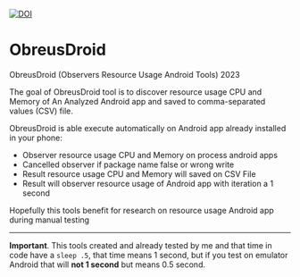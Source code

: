 [![DOI](https://zenodo.org/badge/DOI/10.5281/zenodo.7665495.svg)](https://doi.org/10.5281/zenodo.7665495)

# ObreusDroid
ObreusDroid (Observers Resource Usage Android Tools) 2023

The goal of ObreusDroid tool is to discover resource usage CPU and Memory of An Analyzed Android app and saved to comma-separated values (CSV) file. 

ObreusDroid is able execute automatically on Android app already installed in your phone:
- Observer resource usage CPU and Memory on process android apps
- Cancelled observer if package name false or wrong write
- Result resource usage CPU and Memory will saved on CSV File
- Result will observer resource usage of Android app with iteration a 1 second

Hopefully this tools benefit for research on resource usage Android app during manual testing

- - - -
<b>Important</b>. This tools created and already tested by me and that time in code have a `sleep .5`, that time means 1 second, but if you test on emulator Android that will <b>not 1 second</b> but means 0.5 second.
